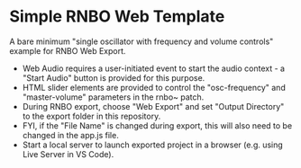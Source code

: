 # Simple RNBO Web Template

A bare minimum "single oscillator with frequency and volume controls" example for RNBO Web Export.  

- Web Audio requires a user-initiated event to start the audio context - a "Start Audio" button is provided for this purpose.
- HTML slider elements are provided to control the "osc-frequency" and "master-volume" parameters in the rnbo~ patch.
- During RNBO export, choose "Web Export" and set "Output Directory" to the export folder in this repository.
- FYI, if the "File Name" is changed during export, this will also need to be changed in the app.js file.
- Start a local server to launch exported project in a browser (e.g. using Live Server in VS Code).